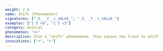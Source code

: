 ```yaml
---
weight: 2.6
name: Shift (Phenomenon)
signatures: ["_X_ _Y_ <_VALUE_", "_X_ _Y_ >_VALUE_"]
examples: ["1 5 <8", "1 5 <3"]
category: musical
phenomenon: "<>"
description: Slot a "shift" phenomenon. This causes the track to shift up or down.
invocations: ["<", ">"]
---
```

